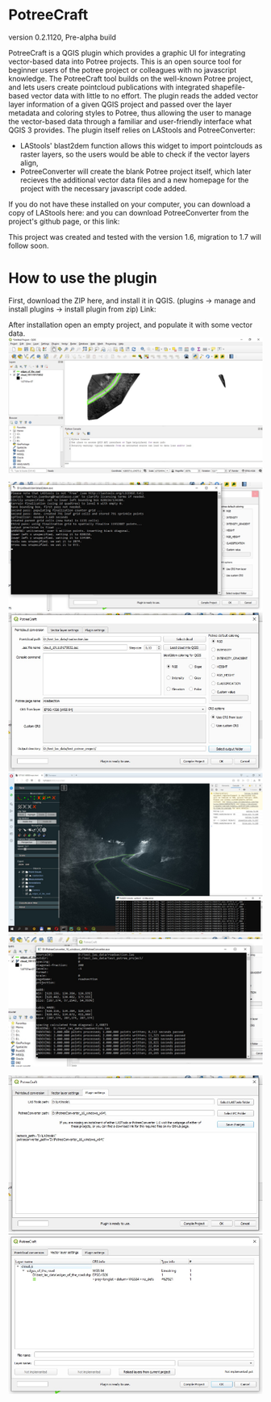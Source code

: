 # PotreeCraft
version 0.2.1120, Pre-alpha build

PotreeCraft is a QGIS plugin which provides a graphic UI for integrating vector-based data into Potree projects.
This is an open source tool for beginner users of the potree project or colleagues with no javascript knowledge. The PotreeCraft tool builds on the well-known Potree project, and lets users create pointcloud publications with integrated shapefile-based vector data with little to no effort. The plugin reads the added vector layer information of a given QGIS project and passed over the layer metadata and coloring styles to Potree, thus allowing the user to manage the vector-based data through a familiar and user-friendly interface what QGIS 3 provides.
The plugin itself relies on LAStools and PotreeConverter:
- LAStools' blast2dem function allows this widget to import pointclouds as raster layers, so the users would be able to check if the vector layers align,
- PotreeConverter will create the blank Potree project itself, which later recieves the additional vector data files and a new homepage for the project with the necessary javascript code added.

If you do not have these installed on your computer, you can download a copy of LAStools here: 
and you can download PotreeConverter from the project's github page, or this link:

This project was created and tested with the version 1.6, migration to 1.7 will follow soon.

# How to use the plugin

First, download the ZIP here, and install it in QGIS. (plugins -> manage and install plugins -> install plugin from zip)
Link:

After installation open an empty project, and populate it with some vector data.
![alt text](https://raw.githubusercontent.com/ThomasFarmer/PotreeCraft/master/doc/qgis_project.jpg)


![alt text](https://raw.githubusercontent.com/ThomasFarmer/PotreeCraft/master/doc/blast2dem_running.jpg)
![alt text](https://raw.githubusercontent.com/ThomasFarmer/PotreeCraft/master/doc/pointcloud_window.jpg)
![alt text](https://raw.githubusercontent.com/ThomasFarmer/PotreeCraft/master/doc/potree_running_1119.jpg)
![alt text](https://raw.githubusercontent.com/ThomasFarmer/PotreeCraft/master/doc/potreeconverter_running.jpg	)

![alt text](https://raw.githubusercontent.com/ThomasFarmer/PotreeCraft/master/doc/settings_window.jpg)
![alt text](https://raw.githubusercontent.com/ThomasFarmer/PotreeCraft/master/doc/vector_window.jpg)
